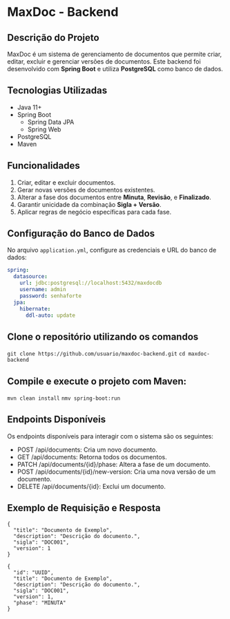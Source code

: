 # MaxDoc - Backend

## Descrição do Projeto

MaxDoc é um sistema de gerenciamento de documentos que permite criar, editar, excluir e gerenciar versões de documentos. Este backend foi desenvolvido com **Spring Boot** e utiliza **PostgreSQL** como banco de dados.

## Tecnologias Utilizadas

- Java 11+
- Spring Boot
    - Spring Data JPA
    - Spring Web
- PostgreSQL
- Maven

## Funcionalidades

1. Criar, editar e excluir documentos.
2. Gerar novas versões de documentos existentes.
3. Alterar a fase dos documentos entre **Minuta**, **Revisão**, e **Finalizado**.
4. Garantir unicidade da combinação **Sigla + Versão**.
5. Aplicar regras de negócio específicas para cada fase.

## Configuração do Banco de Dados

No arquivo `application.yml`, configure as credenciais e URL do banco de dados:

```yaml
spring:
  datasource:
    url: jdbc:postgresql://localhost:5432/maxdocdb
    username: admin
    password: senhaforte
  jpa:
    hibernate:
      ddl-auto: update
```

## Clone o repositório utilizando os comandos

`git clone https://github.com/usuario/maxdoc-backend.git`
`cd maxdoc-backend`

## Compile e execute o projeto com Maven:

`mvn clean install`
`nmv spring-boot:run`

## Endpoints Disponíveis

Os endpoints disponíveis para interagir com o sistema são os seguintes:

- POST /api/documents: Cria um novo documento.
- GET /api/documents: Retorna todos os documentos.
- PATCH /api/documents/{id}/phase: Altera a fase de um documento.
- POST /api/documents/{id}/new-version: Cria uma nova versão de um documento.
- DELETE /api/documents/{id}: Exclui um documento.

## Exemplo de Requisição e Resposta

```
{
  "title": "Documento de Exemplo",
  "description": "Descrição do documento.",
  "sigla": "DOC001",
  "version": 1
}
```
```
{
  "id": "UUID",
  "title": "Documento de Exemplo",
  "description": "Descrição do documento.",
  "sigla": "DOC001",
  "version": 1,
  "phase": "MINUTA"
}
```


